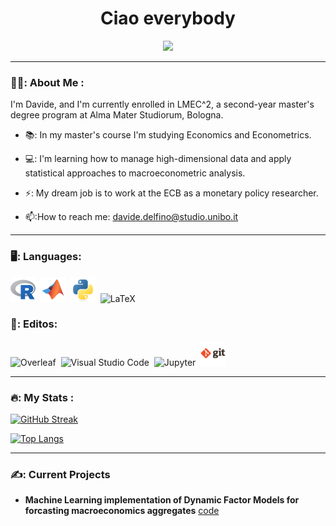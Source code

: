 <div id="header" align="center">  
   <h1>
    Ciao everybody
  </h1>
</div>
<div align="center">
  <img src="https://media.giphy.com/media/M9gbBd9nbDrOTu1Mqx/giphy.gif" width="100"/>
</div>

---

### 🧑‍🎓: About Me :
I'm Davide, and I'm currently enrolled in LMEC^2, a second-year master's degree program at Alma Mater Studiorum, Bologna.

- 📚: In my master's course I'm studying Economics and Econometrics.

- 💻: I'm learning how to manage high-dimensional data and apply statistical approaches to macroeconometric analysis.

- ⚡: My dream job is to work at the ECB as a monetary policy researcher.

- 📫:How to reach me: [davide.delfino@studio.unibo.it](mailto:davide.delfino@studio.unibo.it)

---

### 🖥️: Languages:
<div>
  <img src="https://github.com/devicons/devicon/blob/master/icons/r/r-original.svg" title="R" alt="R" width="40" height="40"/>&nbsp;
  <img src="https://github.com/devicons/devicon/blob/master/icons/matlab/matlab-original.svg" title="MATLAB" alt="MATLAB" width="40" height="40"/>&nbsp;
  <img src="https://github.com/devicons/devicon/blob/master/icons/python/python-original.svg" title="Python" alt="Python" width="40" height="40"/>&nbsp;
<img src="https://img.shields.io/badge/LaTeX-008080?style=for-the-badge&logo=latex&logoColor=white" title="LaTeX" alt="LaTeX" width="70" height="30"/>&nbsp;
</div>

### 📜: Editos:
<div>
  <img src="https://img.shields.io/badge/Overleaf-008080?style=for-the-badge&logo=overleaf&logoColor=white" title="Overleaf" alt="Overleaf"width="70" height="30"/>&nbsp;
  <img src="https://img.shields.io/badge/Visual%20Studio%20Code-007ACC?style=for-the-badge&logo=visual-studio-code&logoColor=white" title="Visual Studio Code" alt="Visual Studio Code" width="80" height="30"/>&nbsp;
  <img src="https://img.shields.io/badge/Jupyter-F37626?style=for-the-badge&logo=jupyter&logoColor=white" title="Jupyter" alt="Jupyter" width="70" height="30"/>&nbsp;
  <img src="https://github.com/devicons/devicon/blob/master/icons/git/git-original-wordmark.svg" title="Git" alt="Git"width="40" height="40"/>&nbsp;
</div>

---

### 🔥: My Stats :
[![GitHub Streak](http://github-readme-streak-stats.herokuapp.com?user=dolpolo&theme=dark&background=000000)](https://git.io/streak-stats)

[![Top Langs](https://github-readme-stats.vercel.app/api/top-langs/?username=dolpolo)](https://github.com/anuraghazra/github-readme-stats)

---

### ✍️: Current Projects

- **Machine Learning implementation of Dynamic Factor Models for forcasting macroeconomics aggregates** [code](#)

